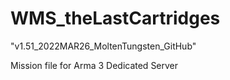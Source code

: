 # WMS_theLastCartridges

"v1.51_2022MAR26_MoltenTungsten_GitHub"

Mission file for Arma 3 Dedicated Server
